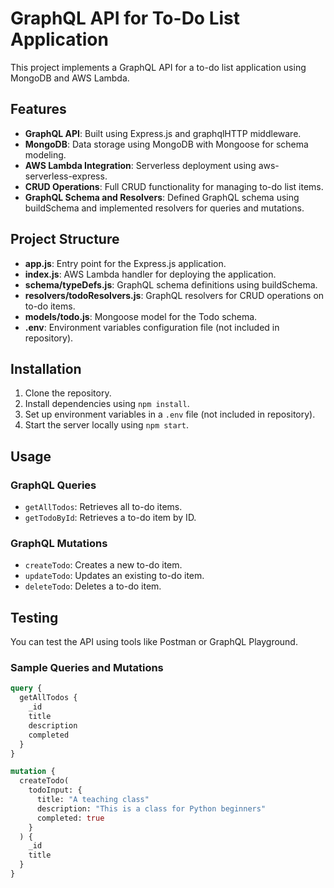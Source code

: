 # GraphQL API for To-Do List Application

This project implements a GraphQL API for a to-do list application using MongoDB and AWS Lambda.

## Features

- **GraphQL API**: Built using Express.js and graphqlHTTP middleware.
- **MongoDB**: Data storage using MongoDB with Mongoose for schema modeling.
- **AWS Lambda Integration**: Serverless deployment using aws-serverless-express.
- **CRUD Operations**: Full CRUD functionality for managing to-do list items.
- **GraphQL Schema and Resolvers**: Defined GraphQL schema using buildSchema and implemented resolvers for queries and mutations.

## Project Structure

- **app.js**: Entry point for the Express.js application.
- **index.js**: AWS Lambda handler for deploying the application.
- **schema/typeDefs.js**: GraphQL schema definitions using buildSchema.
- **resolvers/todoResolvers.js**: GraphQL resolvers for CRUD operations on to-do items.
- **models/todo.js**: Mongoose model for the Todo schema.
- **.env**: Environment variables configuration file (not included in repository).

## Installation

1. Clone the repository.
2. Install dependencies using `npm install`.
3. Set up environment variables in a `.env` file (not included in repository).
4. Start the server locally using `npm start`.

## Usage

### GraphQL Queries

- `getAllTodos`: Retrieves all to-do items.
- `getTodoById`: Retrieves a to-do item by ID.

### GraphQL Mutations

- `createTodo`: Creates a new to-do item.
- `updateTodo`: Updates an existing to-do item.
- `deleteTodo`: Deletes a to-do item.

## Testing

You can test the API using tools like Postman or GraphQL Playground.

### Sample Queries and Mutations

```graphql
query {
  getAllTodos {
    _id
    title
    description
    completed
  }
}

mutation {
  createTodo(
    todoInput: {
      title: "A teaching class"
      description: "This is a class for Python beginners"
      completed: true
    }
  ) {
    _id
    title
  }
}

